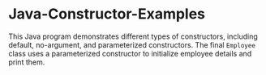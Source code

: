 # Java-Constructor-Examples
This Java program demonstrates different types of constructors, including default, no-argument, and parameterized constructors. The final `Employee` class uses a parameterized constructor to initialize employee details and print them.
